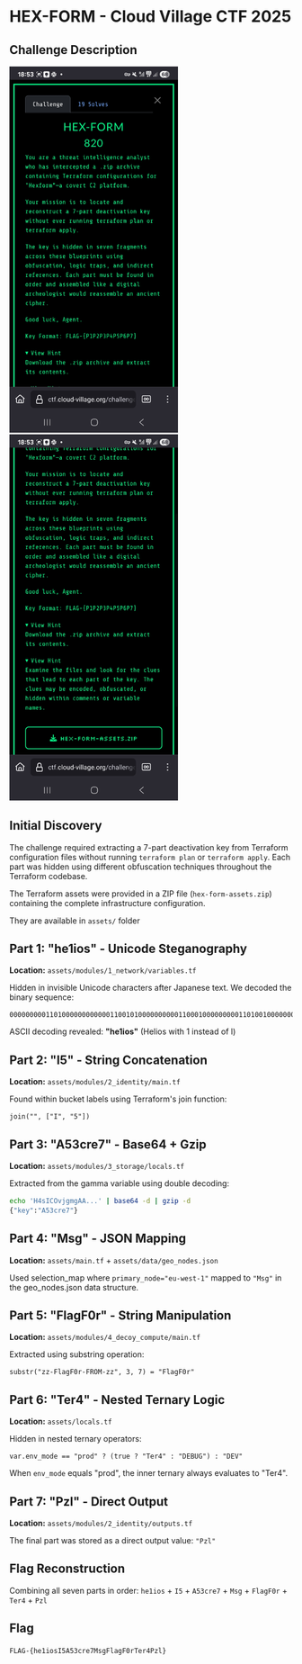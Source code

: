 # HEX-FORM - Cloud Village CTF 2025

## Challenge Description

<img src="./HEX-FORM_820pts_part1.jpg" width="300">
<img src="./HEX-FORM_820pts_part2.jpg" width="300">

## Initial Discovery

The challenge required extracting a 7-part deactivation key from Terraform configuration files without running `terraform plan` or `terraform apply`. Each part was hidden using different obfuscation techniques throughout the Terraform codebase.

The Terraform assets were provided in a ZIP file (`hex-form-assets.zip`) containing the complete infrastructure configuration.

They are available in `assets/` folder

## Part 1: "he1ios" - Unicode Steganography

**Location:** `assets/modules/1_network/variables.tf`

Hidden in invisible Unicode characters after Japanese text. We decoded the binary sequence:

```
000000000110100000000000011001010000000000110001000000000110100100000000011011110000000001110011
```

ASCII decoding revealed: **"he1ios"** (Helios with 1 instead of l)

## Part 2: "I5" - String Concatenation

**Location:** `assets/modules/2_identity/main.tf`

Found within bucket labels using Terraform's join function:
```hcl
join("", ["I", "5"])
```

## Part 3: "A53cre7" - Base64 + Gzip

**Location:** `assets/modules/3_storage/locals.tf`

Extracted from the gamma variable using double decoding:
```bash
echo 'H4sICOvjgmgAA...' | base64 -d | gzip -d
{"key":"A53cre7"}
```

## Part 4: "Msg" - JSON Mapping

**Location:** `assets/main.tf` + `assets/data/geo_nodes.json`

Used selection_map where `primary_node="eu-west-1"` mapped to `"Msg"` in the geo_nodes.json data structure.

## Part 5: "FlagF0r" - String Manipulation

**Location:** `assets/modules/4_decoy_compute/main.tf`

Extracted using substring operation:
```hcl
substr("zz-FlagF0r-FROM-zz", 3, 7) = "FlagF0r"
```

## Part 6: "Ter4" - Nested Ternary Logic

**Location:** `assets/locals.tf`

Hidden in nested ternary operators:
```hcl
var.env_mode == "prod" ? (true ? "Ter4" : "DEBUG") : "DEV"
```

When `env_mode` equals "prod", the inner ternary always evaluates to "Ter4".

## Part 7: "Pzl" - Direct Output

**Location:** `assets/modules/2_identity/outputs.tf`

The final part was stored as a direct output value: `"Pzl"`

## Flag Reconstruction

Combining all seven parts in order:
`he1ios` + `I5` + `A53cre7` + `Msg` + `FlagF0r` + `Ter4` + `Pzl`

## Flag
`FLAG-{he1iosI5A53cre7MsgFlagF0rTer4Pzl}`
